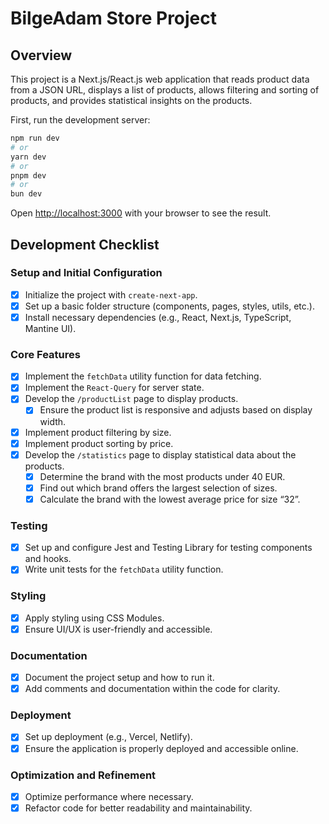 # BilgeAdam Store Project

## Overview

This project is a Next.js/React.js web application that reads product data from a JSON URL, displays a list of products, allows filtering and sorting of products, and provides statistical insights on the products.

First, run the development server:

```bash
npm run dev
# or
yarn dev
# or
pnpm dev
# or
bun dev
```

Open [http://localhost:3000](http://localhost:3000) with your browser to see the result.

## Development Checklist

### Setup and Initial Configuration

- [x] Initialize the project with `create-next-app`.
- [x] Set up a basic folder structure (components, pages, styles, utils, etc.).
- [x] Install necessary dependencies (e.g., React, Next.js, TypeScript, Mantine UI).

### Core Features

- [x] Implement the `fetchData` utility function for data fetching.
- [x] Implement the `React-Query` for server state.
- [x] Develop the `/productList` page to display products.
  - [x] Ensure the product list is responsive and adjusts based on display width.
- [x] Implement product filtering by size.
- [x] Implement product sorting by price.
- [x] Develop the `/statistics` page to display statistical data about the products.
  - [x] Determine the brand with the most products under 40 EUR.
  - [x] Find out which brand offers the largest selection of sizes.
  - [x] Calculate the brand with the lowest average price for size “32”.

### Testing

- [x] Set up and configure Jest and Testing Library for testing components and hooks.
- [x] Write unit tests for the `fetchData` utility function.

### Styling

- [x] Apply styling using CSS Modules.
- [x] Ensure UI/UX is user-friendly and accessible.

### Documentation

- [x] Document the project setup and how to run it.
- [x] Add comments and documentation within the code for clarity.

### Deployment

- [x] Set up deployment (e.g., Vercel, Netlify).
- [x] Ensure the application is properly deployed and accessible online.

### Optimization and Refinement

- [x] Optimize performance where necessary.
- [x] Refactor code for better readability and maintainability.
